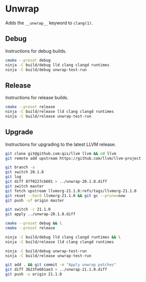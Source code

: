 # Unwrap
Adds the `__unwrap__` keyword to `clang(1)`.

## Debug
Instructions for debug builds.

```sh
cmake --preset debug
ninja -C build/debug lld clang clangd runtimes
ninja -C build/debug unwrap-test-run
```

## Release
Instructions for release builds.

```sh
cmake --preset release
ninja -C build/release lld clang clangd runtimes
ninja -C build/release unwrap-test-run
```

<!--
## Initialize
The following commands were used to create this repository.

```sh
mkdir llvm && cd llvm
git init -b master && git config core.filemode false
git remote add upstream https://github.com/llvm/llvm-project
git remote add origin git@github.com:qis/llvm

git fetch upstream llvmorg-20.1.8:refs/tags/llvmorg-20.1.8
git reset --hard llvmorg-20.1.8 && git gc --prune=now
git push -uf origin master

git switch --orphan unwrap
cp ../unwrap.md readme.md
git add readme.md
git commit -m "Add readme"
git push -uf origin unwrap

git switch master
git switch -c 20.1.8
git apply ../unwrap-20.1.8.diff
git add . && git commit -m "Apply unwrap patches"
git push -uf origin 20.1.8
```
-->

## Upgrade
Instructions for upgrading to the latest LLVM release.

```sh
git clone git@github.com:qis/llvm llvm && cd llvm
git remote add upstream https://github.com/llvm/llvm-project

git branch -a
git switch 20.1.8
git log
git diff 87f0227cb601 > ../unwrap-20.1.8.diff
git switch master
git fetch upstream llvmorg-21.1.0:refs/tags/llvmorg-21.1.0
git reset --hard llvmorg-21.1.0 && git gc --prune=now
git push -uf origin master

git switch -c 21.1.0
git apply ../unwrap-20.1.8.diff

cmake --preset debug && \
cmake --preset release

ninja -C build/debug lld clang clangd runtimes && \
ninja -C build/release lld clang clangd runtimes

ninja -C build/debug unwrap-test-run
ninja -C build/release unwrap-test-run

git add . && git commit -m "Apply unwrap patches"
git diff 3623fe661ae3 > ../unwrap-21.1.0.diff
git push -u origin 21.1.0
```
